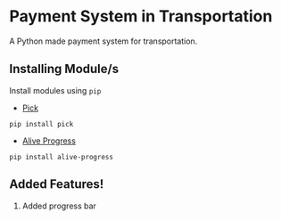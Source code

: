 
# Payment System in Transportation

A Python made payment system for transportation. 


## Installing Module/s

Install modules using `pip`
- [Pick](https://github.com/wong2/pick)
```
pip install pick
```
- [Alive Progress](https://github.com/rsalmei/alive-progress)
```
pip install alive-progress
```
## Added Features!
1. Added progress bar
